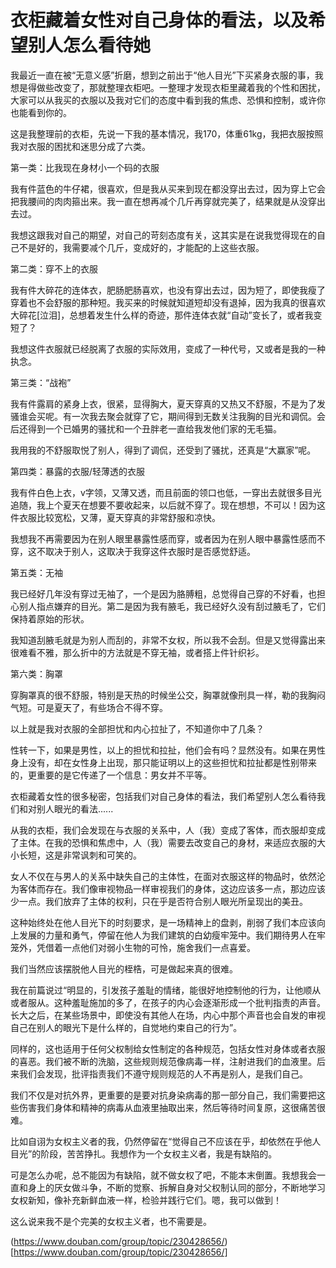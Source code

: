 # 衣柜藏着女性对自己身体的看法，以及希望别人怎么看待她

我最近一直在被“无意义感”折磨，想到之前出于“他人目光”下买紧身衣服的事，我想是得做些改变了，那就整理衣柜吧。一整理才发现衣柜里藏着我的个性和困扰，大家可以从我买的衣服以及我对它们的态度中看到我的焦虑、恐惧和控制，或许你也能看到你的。

这是我整理前的衣柜，先说一下我的基本情况，我170，体重61kg，我把衣服按照我对衣服的困扰和迷思分成了六类。

第一类：比我现在身材小一个码的衣服

我有件蓝色的牛仔裙，很喜欢，但是我从买来到现在都没穿出去过，因为穿上它会把我腰间的肉肉箍出来。我一直在想再减个几斤再穿就完美了，结果就是从没穿出去过。

我想这跟我对自己的期望，对自己的苛刻态度有关，这其实是在说我觉得现在的自己不是好的，我需要减个几斤，变成好的，才能配的上这些衣服。

第二类：穿不上的衣服

我有件大碎花的连体衣，肥肠肥肠喜欢，也没有穿出去过，因为短了，即使我瘦了穿着也不会舒服的那种短。我买来的时候就知道短却没有退掉，因为我真的很喜欢大碎花[泣泪]，总想着发生什么样的奇迹，那件连体衣就“自动”变长了，或者我变短了？

我想这件衣服就已经脱离了衣服的实际效用，变成了一种代号，又或者是我的一种执念。

第三类：“战袍”

我有件露肩的紧身上衣，很紧，显得胸大，夏天穿真的又热又不舒服，不是为了发骚谁会买呢。有一次我去聚会就穿了它，期间得到无数关注我胸的目光和调侃。会后还得到一个已婚男的骚扰和一个丑胖老一直给我发他们家的无毛猫。

我用我的不舒服取悦了别人，得到了调侃，还受到了骚扰，还真是“大赢家”呢。

第四类：暴露的衣服/轻薄透的衣服

我有件白色上衣，v字领，又薄又透，而且前面的领口也低，一穿出去就很多目光追随，我上个夏天在想要不要收起来，以后就不穿了。现在想想，不可以！因为这件衣服比较宽松，又薄，夏天穿真的非常舒服和凉快。

我想我不再需要因为在别人眼里暴露性感而穿，或者因为在别人眼中暴露性感而不穿，这不取决于别人，这取决于我穿这件衣服时是否感觉舒适。

第五类：无袖

我已经好几年没有穿过无袖了，一个是因为胳膊粗，总觉得自己穿的不好看，也担心别人指点嫌弃的目光。第二是因为我有腋毛，我已经好久没有刮过腋毛了，它们保持着原始的形状。

我知道刮腋毛就是为别人而刮的，非常不女权，所以我不会刮。但是又觉得露出来很难看不雅，那么折中的方法就是不穿无袖，或者搭上件针织衫。

第六类：胸罩

穿胸罩真的很不舒服，特别是天热的时候坐公交，胸罩就像刑具一样，勒的我胸闷气短。可是夏天了，有些场合不得不穿。

以上就是我对衣服的全部担忧和内心拉扯了，不知道你中了几条？

性转一下，如果是男性，以上的担忧和拉扯，他们会有吗？显然没有。如果在男性身上没有，却在女性身上出现，那只能证明以上的这些担忧和拉扯都是性别带来的，更重要的是它传递了一个信息：男女并不平等。

衣柜藏着女性的很多秘密，包括我们对自己身体的看法，我们希望别人怎么看待我们和对别人眼光的看法......

从我的衣柜，我们会发现在与衣服的关系中，人（我）变成了客体，而衣服却变成了主体。在我的恐惧和焦虑中，人（我）需要去改变自己的身材，来适应衣服的大小长短，这是非常讽刺和可笑的。

女人不仅在与男人的关系中缺失自己的主体性，在面对衣服这样的物品时，依然沦为客体而存在。我们像审视物品一样审视我们的身体，这边应该多一点，那边应该少一点。我们放弃了主体的权利，只在乎是否符合别人眼光所呈现出的美丑。

这种始终处在他人目光下的时刻要求，是一场精神上的盘剥，削弱了我们本应该向上发展的力量和勇气，停留在他人为我们建筑的白幼瘦牢笼中。我们期待男人在牢笼外，凭借着一点他们对弱小生物的可怜，施舍我们一点喜爱。

我们当然应该摆脱他人目光的桎梏，可是做起来真的很难。

我在前篇说过“明显的，引发孩子羞耻的情绪，能很好地控制他的行为，让他顺从或者服从。这种羞耻施加的多了，在孩子的内心会逐渐形成一个批判指责的声音。长大之后，在某些场景中，即使没有其他人在场，内心中那个声音也会自发的审视自己在别人的眼光下是什么样的，自觉地约束自己的行为”。

同样的，这也适用于任何父权制给女性制定的各种规范，包括女性对身体或者衣服的喜恶。我们被不断的洗脑，这些规则规范像病毒一样，注射进我们的血液里。后来我们会发现，批评指责我们不遵守规则规范的人不再是别人，是我们自己。

我们不仅是对抗外界，更重要的是要对抗身染病毒的那一部分自己，我们需要把这些伤害我们身体和精神的病毒从血液里抽取出来，然后等待时间复原，这很痛苦很难。

比如自诩为女权主义者的我，仍然停留在“觉得自己不应该在乎，却依然在乎他人目光”的阶段，苦苦挣扎。我想作为一个女权主义者，我是有缺陷的。

可是怎么办呢，总不能因为有缺陷，就不做女权了吧，不能本末倒置。我想我会一直和身上的厌女做斗争，不断的觉察、拆解自身对父权制认同的部分，不断地学习女权新知，像补充新鲜血液一样，检验并践行它们。嗯，我可以做到！

这么说来我不是个完美的女权主义者，也不需要是。

(https://www.douban.com/group/topic/230428656/)[https://www.douban.com/group/topic/230428656/]
